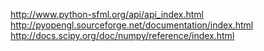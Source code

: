 http://www.python-sfml.org/api/api_index.html
http://pyopengl.sourceforge.net/documentation/index.html
http://docs.scipy.org/doc/numpy/reference/index.html
